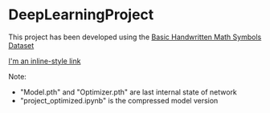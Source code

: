 # DeepLearningProject

This project has been developed using the [Basic Handwritten Math Symbols Dataset](https://github.com/wblachowski/bhmsds?fbclid=IwAR2WbJRLMxecP4a41iTjJR-_idug6anFvjFdz8XyinaZV7gA8OFwaah7MR8)


[I'm an inline-style link](https://www.google.com)

Note: 
- "Model.pth" and "Optimizer.pth" are last internal state of network 
- "project_optimized.ipynb" is the compressed model version 
